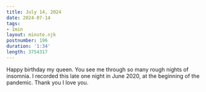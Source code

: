```yaml
---
title: July 14, 2024
date: 2024-07-14
tags:
- 1min
layout: minute.njk
postnumber: 196
duration: '1:34'
length: 3754317
---
```

Happy birthday my queen. You see me through so many rough nights of insomnia. I recorded this late one night in June 2020, at the beginning of the pandemic. Thank you I love you.
